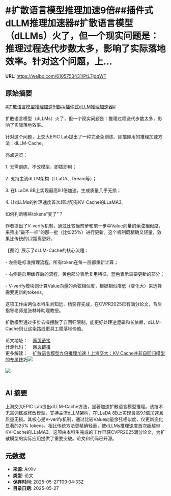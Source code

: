 # #扩散语言模型推理加速9倍##插件式dLLM推理加速器#扩散语言模型（dLLMs）火了，但一个现实问题是：推理过程迭代步数太多，影响了实际落地效率。针对这个问题，上...

**URL**: https://weibo.com/6105753431/PtL7jdqWT

## 原始摘要

<a href="https://m.weibo.cn/search?containerid=231522type%3D1%26t%3D10%26q%3D%23%E6%89%A9%E6%95%A3%E8%AF%AD%E8%A8%80%E6%A8%A1%E5%9E%8B%E6%8E%A8%E7%90%86%E5%8A%A0%E9%80%9F9%E5%80%8D%23&amp;extparam=%23%E6%89%A9%E6%95%A3%E8%AF%AD%E8%A8%80%E6%A8%A1%E5%9E%8B%E6%8E%A8%E7%90%86%E5%8A%A0%E9%80%9F9%E5%80%8D%23" data-hide=""><span class="surl-text">#扩散语言模型推理加速9倍#</span></a><a href="https://m.weibo.cn/search?containerid=231522type%3D1%26t%3D10%26q%3D%23%E6%8F%92%E4%BB%B6%E5%BC%8FdLLM%E6%8E%A8%E7%90%86%E5%8A%A0%E9%80%9F%E5%99%A8%23&amp;extparam=%23%E6%8F%92%E4%BB%B6%E5%BC%8FdLLM%E6%8E%A8%E7%90%86%E5%8A%A0%E9%80%9F%E5%99%A8%23" data-hide=""><span class="surl-text">#插件式dLLM推理加速器#</span></a><br><br>扩散语言模型（dLLMs）火了，但一个现实问题是：推理过程迭代步数太多，影响了实际落地效率。<br><br>针对这个问题，上交大EPIC Lab提出了一种完全免训练、即插即用的推理加速方法：dLLM-Cache。<br><br>亮点速览：<br><br>1. 无需训练、不改模型，即插即用；<br><br>2. 支持主流dLLM架构（LLaDA、Dream等）；<br><br>3. 在LLaDA 8B上实现最高9.1倍加速，生成质量几乎无损；<br><br>4. 让dLLMs的推理速度首次超过配有KV-Cache的LLaMA3。<br><br>如何判断哪些tokens“变了”？<br><br>作者提出了V-verify机制，通过比较当前步和前一步中Value向量的余弦相似度，来筛出“最不一样”的那一批（比如25%）进行更新。这个机制既精确又轻量，效果比传统的L2距离更好。<br><br>【图2】展示了dLLM-Cache的核心流程：<br><br>- 左侧是标准推理流程，所有token在每一层都重新计算；<br><br>- 右侧是启用缓存后的流程，黄色部分表示复用特征，蓝色表示需要更新的部分；<br><br>- V-verify模块则计算Value向量的余弦相似度，根据相似度低（变化大）来选择需要更新的tokens。<br><br>这项工作由两位本科生刘知远、杨奕存完成，在CVPR2025已有满分论文，背后指导老师是张林峰助理教授。<br><br>扩散模型通过多步去噪摆脱了自回归限制，能更好处理逆逻辑和长依赖，dLLM-Cache则让这条路线更具工程落地价值。<br><br>论文地址：<a href="https://weibo.cn/sinaurl?u=https%3A%2F%2Fgithub.com%2Fmaomaocun%2FdLLM-cache%2Fblob%2Fmain%2Fasset%2Fpaper.pdf" data-hide=""><span class="url-icon"><img style="width: 1rem;height: 1rem" src="https://h5.sinaimg.cn/upload/2015/09/25/3/timeline_card_small_web_default.png" referrerpolicy="no-referrer"></span><span class="surl-text">网页链接</span></a><br>开源代码：<a href="https://weibo.cn/sinaurl?u=https%3A%2F%2Fgithub.com%2Fmaomaocun%2FdLLM-Cache" data-hide=""><span class="url-icon"><img style="width: 1rem;height: 1rem" src="https://h5.sinaimg.cn/upload/2015/09/25/3/timeline_card_small_web_default.png" referrerpolicy="no-referrer"></span><span class="surl-text">网页链接</span></a><br>更多解读：<a href="https://weibo.cn/sinaurl?u=https%3A%2F%2Fmp.weixin.qq.com%2Fs%2FMMVBTI6OHE2wUKLcTNAfmQ" data-hide=""><span class="url-icon"><img style="width: 1rem;height: 1rem" src="https://h5.sinaimg.cn/upload/2015/09/25/3/timeline_card_small_web_default.png" referrerpolicy="no-referrer"></span><span class="surl-text">扩散语言模型九倍推理加速！上海交大：KV Cache并非自回归模型的专属技巧</span></a><img style="" src="https://tvax1.sinaimg.cn/large/006Fd7o3gy1i1u1mkiz8aj30wk0gwtgb.jpg" referrerpolicy="no-referrer"><br><br><img style="" src="https://tvax2.sinaimg.cn/large/006Fd7o3gy1i1u1u86tcbj30v50mkqes.jpg" referrerpolicy="no-referrer"><br><br>

## AI 摘要

上海交大EPIC Lab提出dLLM-Cache方法，显著加速扩散语言模型推理。该技术无需训练或修改模型，支持主流dLLM架构，在LLaDA 8B上实现最高9.1倍加速且质量无损。其核心是V-verify机制，通过比较Value向量余弦相似度，仅更新变化显著的25% tokens。相比传统方法更精确轻量，使dLLMs推理速度首次超越带KV-Cache的LLaMA3。这项由本科生完成的工作已获CVPR2025满分论文，为扩散模型的实际应用提供了重要突破。论文和代码已开源。

## 元数据

- **来源**: ArXiv
- **类型**: 论文
- **保存时间**: 2025-05-27T09:04:33Z
- **目录日期**: 2025-05-27
